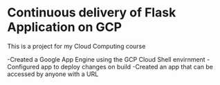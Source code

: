# Continuous delivery of Flask Application on GCP
This is a project for my Cloud Computing course

-Created a Google App Engine using the GCP Cloud Shell envirnment
-Configured app to deploy changes on build 
-Created an app that can be accessed by anyone with a URL 

